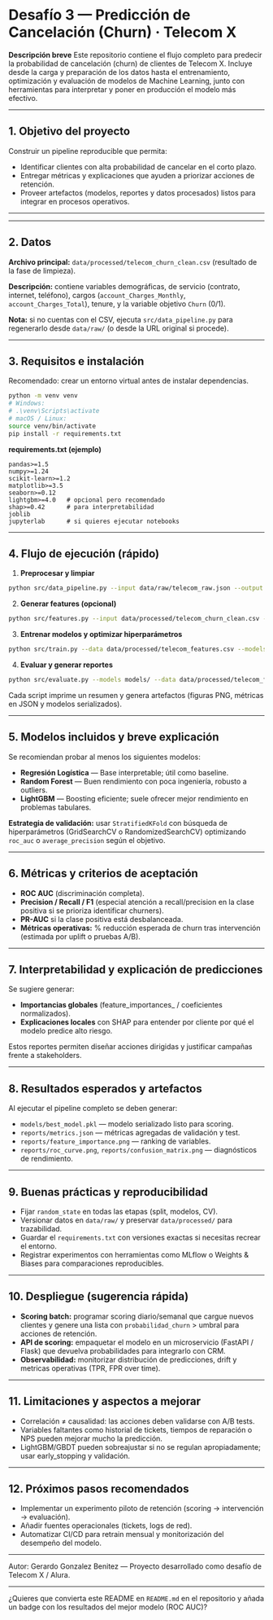 # Desafío 3 — Predicción de Cancelación (Churn) · Telecom X

**Descripción breve**
Este repositorio contiene el flujo completo para predecir la probabilidad de cancelación (churn) de clientes de Telecom X. Incluye desde la carga y preparación de los datos hasta el entrenamiento, optimización y evaluación de modelos de Machine Learning, junto con herramientas para interpretar y poner en producción el modelo más efectivo.

---

## 1. Objetivo del proyecto

Construir un pipeline reproducible que permita:

* Identificar clientes con alta probabilidad de cancelar en el corto plazo.
* Entregar métricas y explicaciones que ayuden a priorizar acciones de retención.
* Proveer artefactos (modelos, reportes y datos procesados) listos para integrar en procesos operativos.

---


---

## 2. Datos

**Archivo principal:** `data/processed/telecom_churn_clean.csv` (resultado de la fase de limpieza).

**Descripción:** contiene variables demográficas, de servicio (contrato, internet, teléfono), cargos (`account_Charges_Monthly`, `account_Charges_Total`), tenure, y la variable objetivo `Churn` (0/1).

**Nota:** si no cuentas con el CSV, ejecuta `src/data_pipeline.py` para regenerarlo desde `data/raw/` (o desde la URL original si procede).

---

## 3. Requisitos e instalación

Recomendado: crear un entorno virtual antes de instalar dependencias.

```bash
python -m venv venv
# Windows:
# .\venv\Scripts\activate
# macOS / Linux:
source venv/bin/activate
pip install -r requirements.txt
```

**requirements.txt (ejemplo)**

```
pandas>=1.5
numpy>=1.24
scikit-learn>=1.2
matplotlib>=3.5
seaborn>=0.12
lightgbm>=4.0   # opcional pero recomendado
shap>=0.42      # para interpretabilidad
joblib
jupyterlab      # si quieres ejecutar notebooks
```

---

## 4. Flujo de ejecución (rápido)

1. **Preprocesar y limpiar**

```bash
python src/data_pipeline.py --input data/raw/telecom_raw.json --output data/processed/telecom_churn_clean.csv
```

2. **Generar features (opcional)**

```bash
python src/features.py --input data/processed/telecom_churn_clean.csv --output data/processed/telecom_features.csv
```

3. **Entrenar modelos y optimizar hiperparámetros**

```bash
python src/train.py --data data/processed/telecom_features.csv --models_out models/
```

4. **Evaluar y generar reportes**

```bash
python src/evaluate.py --models models/ --data data/processed/telecom_features.csv --out reports/
```

Cada script imprime un resumen y genera artefactos (figuras PNG, métricas en JSON y modelos serializados).

---

## 5. Modelos incluidos y breve explicación

Se recomiendan probar al menos los siguientes modelos:

* **Regresión Logística** — Base interpretable; útil como baseline.
* **Random Forest** — Buen rendimiento con poca ingeniería, robusto a outliers.
* **LightGBM** — Boosting eficiente; suele ofrecer mejor rendimiento en problemas tabulares.

**Estrategia de validación:** usar `StratifiedKFold` con búsqueda de hiperparámetros (GridSearchCV o RandomizedSearchCV) optimizando `roc_auc` o `average_precision` según el objetivo.

---

## 6. Métricas y criterios de aceptación

* **ROC AUC** (discriminación completa).
* **Precision / Recall / F1** (especial atención a recall/precision en la clase positiva si se prioriza identificar churners).
* **PR-AUC** si la clase positiva está desbalanceada.
* **Métricas operativas:** % reducción esperada de churn tras intervención (estimada por uplift o pruebas A/B).

---

## 7. Interpretabilidad y explicación de predicciones

Se sugiere generar:

* **Importancias globales** (feature\_importances\_ / coeficientes normalizados).
* **Explicaciones locales** con SHAP para entender por cliente por qué el modelo predice alto riesgo.

Estos reportes permiten diseñar acciones dirigidas y justificar campañas frente a stakeholders.

---

## 8. Resultados esperados y artefactos

Al ejecutar el pipeline completo se deben generar:

* `models/best_model.pkl` — modelo serializado listo para scoring.
* `reports/metrics.json` — métricas agregadas de validación y test.
* `reports/feature_importance.png` — ranking de variables.
* `reports/roc_curve.png`, `reports/confusion_matrix.png` — diagnósticos de rendimiento.

---

## 9. Buenas prácticas y reproducibilidad

* Fijar `random_state` en todas las etapas (split, modelos, CV).
* Versionar datos en `data/raw/` y preservar `data/processed/` para trazabilidad.
* Guardar el `requirements.txt` con versiones exactas si necesitas recrear el entorno.
* Registrar experimentos con herramientas como MLflow o Weights & Biases para comparaciones reproducibles.

---

## 10. Despliegue (sugerencia rápida)

* **Scoring batch:** programar scoring diario/semanal que cargue nuevos clientes y genere una lista con `probabilidad_churn` > umbral para acciones de retención.
* **API de scoring:** empaquetar el modelo en un microservicio (FastAPI / Flask) que devuelva probabilidades para integrarlo con CRM.
* **Observabilidad:** monitorizar distribución de predicciones, drift y metricas operativas (TPR, FPR over time).

---

## 11. Limitaciones y aspectos a mejorar

* Correlación ≠ causalidad: las acciones deben validarse con A/B tests.
* Variables faltantes como historial de tickets, tiempos de reparación o NPS pueden mejorar mucho la predicción.
* LightGBM/GBDT pueden sobreajustar si no se regulan apropiadamente; usar early\_stopping y validación.

---

## 12. Próximos pasos recomendados

* Implementar un experimento piloto de retención (scoring → intervención → evaluación).
* Añadir fuentes operacionales (tickets, logs de red).
* Automatizar CI/CD para retrain mensual y monitorización del desempeño del modelo.

---

Autor: Gerardo Gonzalez Benitez — Proyecto desarrollado como desafío de Telecom X / Alura.

---

¿Quieres que convierta este README en `README.md` en el repositorio y añada un badge con los resultados del mejor modelo (ROC AUC)?
